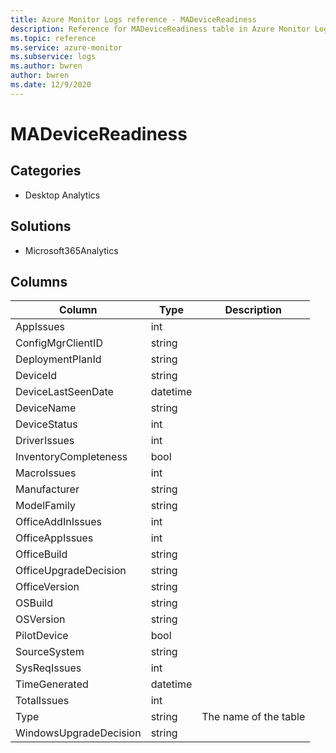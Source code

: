 ```yaml
---
title: Azure Monitor Logs reference - MADeviceReadiness
description: Reference for MADeviceReadiness table in Azure Monitor Logs.
ms.topic: reference
ms.service: azure-monitor
ms.subservice: logs
ms.author: bwren
author: bwren
ms.date: 12/9/2020
---
```


# MADeviceReadiness

 

## Categories

- Desktop Analytics
## Solutions

- Microsoft365Analytics




## Columns

|Column|Type|Description|
|---|---|---|
|AppIssues|int||
|ConfigMgrClientID|string||
|DeploymentPlanId|string||
|DeviceId|string||
|DeviceLastSeenDate|datetime||
|DeviceName|string||
|DeviceStatus|int||
|DriverIssues|int||
|InventoryCompleteness|bool||
|MacroIssues|int||
|Manufacturer|string||
|ModelFamily|string||
|OfficeAddInIssues|int||
|OfficeAppIssues|int||
|OfficeBuild|string||
|OfficeUpgradeDecision|string||
|OfficeVersion|string||
|OSBuild|string||
|OSVersion|string||
|PilotDevice|bool||
|SourceSystem|string||
|SysReqIssues|int||
|TimeGenerated|datetime||
|TotalIssues|int||
|Type|string|The name of the table|
|WindowsUpgradeDecision|string||
